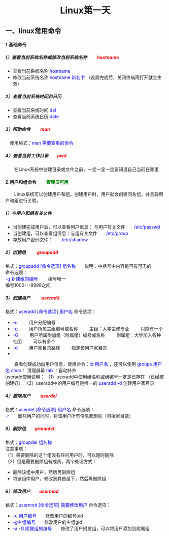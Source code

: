 # <center>Linux第一天</center>
## 一、linux常用命令  
#### 1.基础命令
##### 1）查看当前系统名称或修改当前系统名称&emsp;&emsp; <font color=red>hostname</font>  
- 查看当前系统名称 <font color=blue>hostname</font> 
- 修改当前系统名称 <font color=blue>hostname 新名字</font> （设置完成后，关闭终端再打开就会生效） 
  
##### 2）查看当前系统时间和日历  
- 查看当前系统时间 <font color=blue>del</font>
- 查看当前系统日历 <font color=blue>date</font>  

##### 3）帮助命令&emsp;&emsp; <font color=red>man</font>  
&emsp;使用格式：<font color=blue>man  需要查看的命令</font>  
##### 4）查看当前工作目录&emsp;&emsp;<font color=red>pwd</font>  
&emsp;&emsp;在Linux系统中创建目录或文件之前，一定一定一定要知道自己当前在哪里  
#### 2.用户和组命令 &emsp;&emsp;<font color=green>管理员可用</font>  
&emsp;&emsp;Linux系统可以创建用户和组。创建用户时，用户就会创建同名组，并且将用户和组进行关联。
##### 1）与用户和组有关文件  
- 当创建完成用户后，可以查看用户信息：  与用户有关文件&emsp;&emsp;<font color=blue>/etc/passwd </font>  
- 当创建组，可以查看组信息：与组有关文件&emsp;&emsp;<font color=blue>/etc/group</font>   
- 存放用户密码文件：&emsp;&emsp;<font color=blue>/etc/shadow</font>   

##### 2）创建组  &emsp;&emsp; <font color=red>groupadd</font>  
格式：<font color=blue>groupadd   [命令选项]  组名称</font>&emsp;&emsp;说明：中括号中内容是可有可无的  
命令选项：  
<font color=blue>-g  新建组的编号</font> &emsp;&emsp;编号唯一   
编号1000---9999之间  

##### 3）创建用户 &emsp;&emsp; <font color=red>useradd</font>  
格式：<font color=blue>useradd  [命令选项]  用户名</font>
命令选项：
- <font color=blue>-u</font>   &emsp;&emsp; 用户分配编号
- <font color=blue>-g</font>   &emsp;&emsp; 用户所属主组编号或名称        &emsp;&emsp; 主组：大学主修专业    &emsp;&emsp; 只能有一个
- <font color=blue>-G</font>   &emsp;&emsp; 用户所属附加组（附属组）编号或名称      &emsp;&emsp; 附属组：大学加入各种社团    &emsp;&emsp; 可以有多个
- <font color=blue>-d</font>   &emsp;&emsp; 用户家目录路径                 &emsp;&emsp; 指定该用户家目录  
- 
&emsp;&emsp;查看创建成功后用户信息，使用命令：<font color=blue>id   用户名</font> ，还可以使用   <font color=blue>groups   用户名</font>
<font color=blue>clear</font>： 清理屏幕
<font color=blue>tab</font> ：自动补齐  
useradd使用说明：
（1）useradd中使用组名称或组编号一定是已存在 （已经被创建好）
（2）useradd中的用户编号是唯一的
<font color=blue>useradd  -d</font>  创建用户家目录  

##### 4）删除用户 &emsp;&emsp;<font color=red>userdel</font>  
格式：<font color=blue>userdel  [命令选项]   用户名</font>
命令选项：  
<font color=blue>-r</font>&emsp;&emsp;删除用户的同时，将该用户所有信息都删除（包括家目录） 

##### 5）删除组&emsp;&emsp;<font color=red>groupdel</font>   
格式：<font color=blue>groupdel  组名称</font>  
注意事项：  
（1）需要删除的这个组没有任何用户时，可以随时删除  
（2）但是需要删除组有成员，两个处理方式：
- 删除该组中用户，然后再删除组
- 将该组中用户，修改到其他组下，然后再删除组  

##### 6）修改用户&emsp;&emsp;<font color=red>usermod</font>  
格式：<font color=blue>usermod [命令选项] 需要修改用户</font>
命令选项：
- <font color=blue>-u 用户编号</font>&emsp;&emsp;修改用户的编号uid
- <font color=blue>-g主组编号</font>&emsp;&emsp;修改用户的主组gid
- <font color=blue>-a -G  附属组的编号</font>&emsp;&emsp;修改了用户附属组，可以将用户添加到附属组

